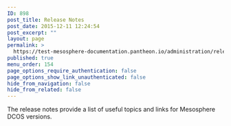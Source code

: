 ```yaml
---
ID: 898
post_title: Release Notes
post_date: 2015-12-11 12:24:54
post_excerpt: ""
layout: page
permalink: >
  https://test-mesosphere-documentation.pantheon.io/administration/release-notes/
published: true
menu_order: 154
page_options_require_authentication: false
page_options_show_link_unauthenticated: false
hide_from_navigation: false
hide_from_related: false
---
```

The release notes provide a list of useful topics and links for Mesosphere DCOS versions.